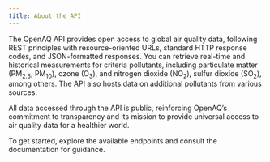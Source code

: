 ```yaml
---
title: About the API
---
```


The OpenAQ API provides open access to global air quality data, following REST
principles with resource-oriented URLs, standard HTTP response codes, and
JSON-formatted responses. You can retrieve real-time and historical measurements
for criteria pollutants, including particulate matter (PM<sub>2.5</sub>,
PM<sub>10</sub>), ozone (O<sub>3</sub>), and nitrogen dioxide (NO<sub>2</sub>),
sulfur dioxide (SO<sub>2</sub>), among others. The API also hosts data on
additional pollutants from various sources.

All data accessed through the API is public, reinforcing OpenAQ’s commitment to
transparency and its mission to provide universal access to air quality data for
a healthier world.

To get started, explore the available endpoints and consult the documentation
for guidance.
